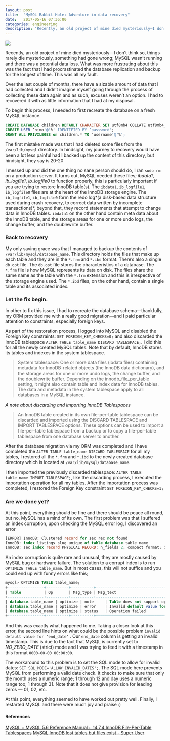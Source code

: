 ```yaml
---
layout: post
title:  "MySQL Rabbit Hole: Adventure in data recovery"
date:   2017-05-16 07:36:00
categories: engineering
description: "Recently, an old project of mine died mysteriously—I don’t think so, things rarely die mysteriously, something had gone wrong; MySQL wasn’t running and there was a potential data loss"
---
```

<img src="{{ site.url }}/assets/article_images/mysql/mysql.jpg"/>

Recently, an old project of mine died mysteriously&mdash;I don’t think so, things rarely die mysteriously, something had gone wrong; MySQL wasn’t running and there was a potential data loss. What was more frustrating about this was the fact that I had procrastinated the database replication and backup for the longest of time. This was all my fault. 

Over the last couple of months, there have a sizable amount of data that I had collected and I didn’t imagine myself going through the process of collecting these data again and as such, excuses weren’t an option. I had to recovered it with as little information that I had at my disposal. 

To begin this process, I needed to first recreate the database on a fresh MySQL instance. 
```sql
CREATE DATABASE children DEFAULT CHARACTER SET utf8mb4 COLLATE utf8mb4_unicode_ci;
CREATE USER ’nimo'@'%' IDENTIFIED BY ‘password';
GRANT ALL PRIVILEGES on children.* TO ’username'@'%';
```

The first mistake made was that I had deleted some files from the  `/var/lib/mysql` directory. In hindsight, my journey to recovery would have been a lot less painful had I backed up the content of this directory, but hindsight, they say is 20-20

I messed up and did the one thing no sane person should do, I ran 
`sudo rm` on a production server. It turns out, MySQL needed these files; *ibdata1*,  *ib_logfile1*,  *ib_logfile0* to function properly, this is particularly important if you are trying to restore InnoDB table(s). 
The  `ibdata1`,  `ib_logfile1`,  `ib_logfile0` files are at the heart of the InnoDB storage engine. The `ib_logfile1`,  `ib_logfile0` form the redo log*(a disk-based data structure used during crash recovery, to correct data written by incomplete transactions)*, beyond that, they record statements that attempt to change data in InnoDB tables. `ibdata1` on the other hand contain meta data about the InnoDB table, and the storage areas for one or more undo logs, the change buffer, and the doublewrite buffer. 

### Back to recovery
My only saving grace was that I managed to backup the contents of `/var/lib/mysql/database_name`. This directory holds the files that make up each table and they are in the `*.frm` and `*.ibd` format.  There’s also a single `db.opt` file. The `db.opt` file stores the characteristics of a database. The `*.frm` file is how MySQL represents its data on disk. The files share the same name as the table with the `*.frm` extension and this is irrespective of the storage engine used.  The `*.ibd` files, on the other hand, contain a single table and its associated index. 

### Let the fix begin. 
In other to fix this issue, I had to recreate the database schema&mdash;thankfully, my ORM provided me with a really good migration&mdash;and I paid particular attention to constraints, especially foreign keys. 

As part of the restoration process, I logged into MySQL and disabled the Foreign Key constraints:
 `SET FOREIGN_KEY_CHECKS=0;` 
and also discarded the InnoDB tablespace
 `ALTER TABLE table_name DISCARD TABLESPACE;`. I did this for all the newly created MySQL tables. Note that by default, InnoDB stores its tables and indexes in the system tablespace. 

> System tablespace: One or more data files (ibdata files) containing metadata for InnoDB-related objects (the InnoDB data dictionary), and the storage areas for one or more undo logs, the change buffer, and the doublewrite buffer. Depending on the innodb_file_per_table setting, it might also contain table and index data for InnoDB tables. The data and metadata in the system tablespace apply to all databases in a MySQL instance. 

*A note about discarding and importing InnoDB Tablespaces*
> An InnoDB table created in its own file-per-table tablespace can be discarded and imported using the DISCARD TABLESPACE and IMPORT TABLESPACE options. These options can be used to import a file-per-table tablespace from a backup or to copy a file-per-table tablespace from one database server to another.

After the database migration via my ORM was completed and I have completed the `ALTER TABLE table_name DISCARD TABLESPACE` for all my tables,  I restored all the `*.frm` and `*.ibd` to the newly created database directory which is located at `/var/lib/mysql/database_name`. 

I then imported the previously discarded tablespace:
 `ALTER TABLE table_name IMPORT TABLESPACE;`, like the discarding process, I executed the importation operation for all my tables. After the importation process was completed, I restored the Foreign Key constraint `SET FOREIGN_KEY_CHECKS=1;`

### Are we done yet?
At this point, everything should be fine and there should be peace all round, but no, MySQL has a mind of its own.  The first problem was that I suffered an index corruption, upon checking the MySQL error log, I discovered an error
```sql
[ERROR] InnoDB: Clustered record for sec rec not found 
InnoDB: index listings_slug_unique of table database.table_name 
InnoDB: sec index record PHYSICAL RECORD: n_fields 2; compact format; info bits 0
```

An index corruption is quite rare and unusual, they are mostly caused by MySQL bug or hardware failure. The solution to a corrupt index is to run `OPTIMIZE TABLE table_name`. But in most cases, this will not suffice and you could end up with funny errors like this;
```sql
mysql> OPTIMIZE TABLE table_name;
+----------------+----------+----------+-------------------------------------------------------------------+
| Table          | Op       | Msg_type | Msg_text                                                          |
+----------------+----------+----------+-------------------------------------------------------------------+
| database.table_name | optimize | note     | Table does not support optimize, doing recreate + analyze instead |
| database.table_name | optimize | error    | Invalid default value for 'end_date'                              |
| database.table_name | optimize | status   | Operation failed                                                  |
+----------------+----------+----------+—————————————————————————————————+
```

And this was exactly what happened to me.
Taking a closer look at this error,  the second line hints on what could be the possible problem  `invalid default value for ‘end_date’` . Our `end_date` column is getting an invalid timestamp. This is due to the fact that MySQL is currently set to *NO_ZERO_DATE* (strict) mode and I was trying to feed it with a timestamp in this format `0000-00-00 00:00:00`.

The workaround to this problem is to set the SQL mode to allow for invalid dates:  `SET SQL_MODE='ALLOW_INVALID_DATES';`.  The SQL mode here prevents MySQL from performing a valid date check. It checks to make sure that only the month uses a numeric range; 1 through 12 and day uses a numeric range too; 1 through 31. Note that it does not give provision for leading zeros — 01, 02, etc. 

At this point, everything seemed to have worked out pretty well. Finally, I restarted MySQL and there were much joy and praise :)

#### References
[MySQL :: MySQL 5.6 Reference Manual :: 14.7.4 InnoDB File-Per-Table Tablespaces](https://dev.mysql.com/doc/refman/5.6/en/innodb-multiple-tablespaces.html)
[MySQL InnoDB lost tables but files exist - Super User](https://superuser.com/questions/675445/mysql-innodb-lost-tables-but-files-exist)